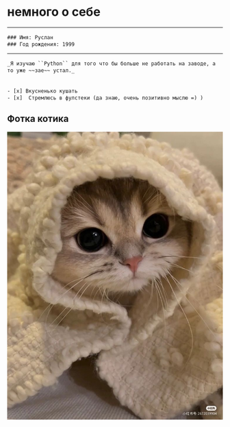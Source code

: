 # немного о себе
_ _ _
```
### Имя: Руслан
### Год рождения: 1999
```
___
```
_Я изучаю ``Python`` для того что бы больше не работать на заводе, а то уже ~~зае~~ устал._


- [x] Вкусненько кушать
- [x]  Стремлюсь в фулстеки (да знаю, очень позитивно мыслю =) ) 
```
## Фотка котика

![Котик](1694416670162565263.jpg)


